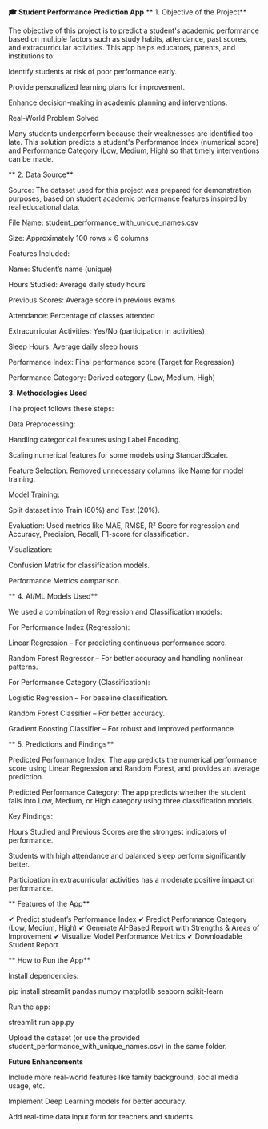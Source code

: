 **🎓 Student Performance Prediction App**
** 1. Objective of the Project**

The objective of this project is to predict a student's academic performance based on multiple factors such as study habits, attendance, past scores, and extracurricular activities.
This app helps educators, parents, and institutions to:

Identify students at risk of poor performance early.

Provide personalized learning plans for improvement.

Enhance decision-making in academic planning and interventions.

Real-World Problem Solved

Many students underperform because their weaknesses are identified too late. This solution predicts a student's Performance Index (numerical score) and Performance Category (Low, Medium, High) so that timely interventions can be made.

** 2. Data Source**

Source: The dataset used for this project was prepared for demonstration purposes, based on student academic performance features inspired by real educational data.

File Name: student_performance_with_unique_names.csv

Size: Approximately 100 rows × 6 columns

Features Included:

Name: Student’s name (unique)

Hours Studied: Average daily study hours

Previous Scores: Average score in previous exams

Attendance: Percentage of classes attended

Extracurricular Activities: Yes/No (participation in activities)

Sleep Hours: Average daily sleep hours

Performance Index: Final performance score (Target for Regression)

Performance Category: Derived category (Low, Medium, High)

 **3. Methodologies Used**

The project follows these steps:

Data Preprocessing:

Handling categorical features using Label Encoding.

Scaling numerical features for some models using StandardScaler.

Feature Selection: Removed unnecessary columns like Name for model training.

Model Training:

Split dataset into Train (80%) and Test (20%).

Evaluation: Used metrics like MAE, RMSE, R² Score for regression and Accuracy, Precision, Recall, F1-score for classification.

Visualization:

Confusion Matrix for classification models.

Performance Metrics comparison.

** 4. AI/ML Models Used**

We used a combination of Regression and Classification models:

For Performance Index (Regression):

Linear Regression – For predicting continuous performance score.

Random Forest Regressor – For better accuracy and handling nonlinear patterns.

For Performance Category (Classification):

Logistic Regression – For baseline classification.

Random Forest Classifier – For better accuracy.

Gradient Boosting Classifier – For robust and improved performance.

** 5. Predictions and Findings**

Predicted Performance Index: The app predicts the numerical performance score using Linear Regression and Random Forest, and provides an average prediction.

Predicted Performance Category: The app predicts whether the student falls into Low, Medium, or High category using three classification models.

Key Findings:

Hours Studied and Previous Scores are the strongest indicators of performance.

Students with high attendance and balanced sleep perform significantly better.

Participation in extracurricular activities has a moderate positive impact on performance.

** Features of the App**

✔ Predict student’s Performance Index
✔ Predict Performance Category (Low, Medium, High)
✔ Generate AI-Based Report with Strengths & Areas of Improvement
✔ Visualize Model Performance Metrics
✔ Downloadable Student Report

** How to Run the App**

Install dependencies:

pip install streamlit pandas numpy matplotlib seaborn scikit-learn


Run the app:

streamlit run app.py


Upload the dataset (or use the provided student_performance_with_unique_names.csv) in the same folder.

 **Future Enhancements**

Include more real-world features like family background, social media usage, etc.

Implement Deep Learning models for better accuracy.

Add real-time data input form for teachers and students.
